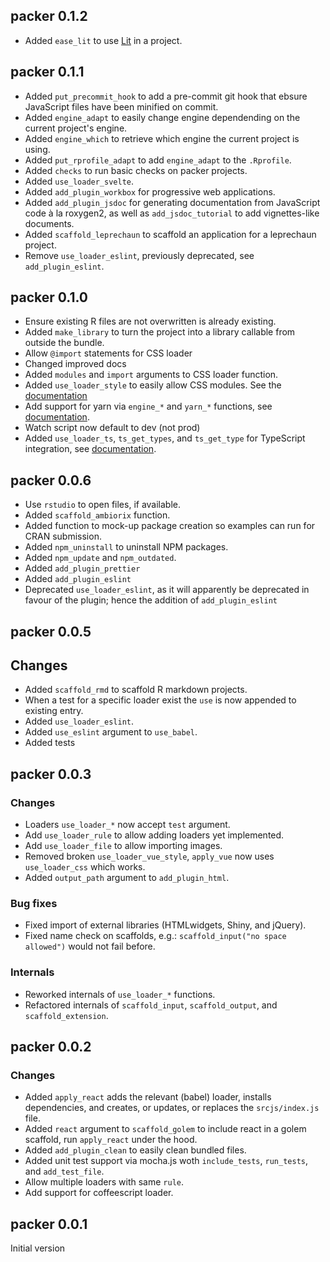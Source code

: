 ## packer 0.1.2

- Added `ease_lit` to use [Lit](https://lit.dev) in a project.

## packer 0.1.1

- Added `put_precommit_hook` to add a pre-commit git hook that 
ebsure JavaScript files have been minified on commit.
- Added `engine_adapt` to easily change engine dependending
on the current project's engine.
- Added `engine_which` to retrieve which engine the current 
project is using.
- Added `put_rprofile_adapt` to add `engine_adapt` to the
`.Rprofile`.
- Added `checks` to run basic checks on packer projects.
- Added `use_loader_svelte`.
- Added `add_plugin_workbox` for progressive web applications.
- Added `add_plugin_jsdoc` for generating documentation from
JavaScript code à la roxygen2, as well as `add_jsdoc_tutorial`
to add vignettes-like documents.
- Added `scaffold_leprechaun` to scaffold an application for
a leprechaun project.
- Remove `use_loader_eslint`, previously deprecated, see
`add_plugin_eslint`.

## packer 0.1.0

- Ensure existing R files are not overwritten is already existing.
- Added `make_library` to turn the project into a library 
callable from outside the bundle.
- Allow `@import` statements for CSS loader
- Changed improved docs
- Added `modules` and `import` arguments to CSS loader function.
- Added `use_loader_style` to easily allow CSS modules. See the
[documentation](https://packer.john-coene.com/#/guide/style)
- Add support for yarn via `engine_*` and `yarn_*` functions,
see [documentation](https://packer.john-coene.com/#/guide/engines).
- Watch script now default to dev (not prod)
- Added `use_loader_ts`, `ts_get_types`, and `ts_get_type`
for TypeScript integration, see [documentation](https://packer.john-coene.com/#/guide/typescript).

## packer 0.0.6

- Use `rstudio` to open files, if available.
- Added `scaffold_ambiorix` function.
- Added function to mock-up package creation so examples can run for CRAN submission.
- Added `npm_uninstall` to uninstall NPM packages.
- Added `npm_update` and `npm_outdated`.
- Added `add_plugin_prettier`
- Added `add_plugin_eslint`
- Deprecated `use_loader_eslint`, as it will apparently be deprecated in favour of the plugin; hence the addition of `add_plugin_eslint`

## packer 0.0.5

## Changes

- Added `scaffold_rmd` to scaffold R markdown projects.
- When a test for a specific loader exist the `use` is now appended to existing entry.
- Added `use_loader_eslint`.
- Added `use_eslint` argument to `use_babel`.
- Added tests

## packer 0.0.3

### Changes

- Loaders `use_loader_*` now accept `test` argument.
- Add `use_loader_rule` to allow adding loaders yet implemented.
- Add `use_loader_file` to allow importing images.
- Removed broken `use_loader_vue_style`, `apply_vue` now uses `use_loader_css` which works.
- Added `output_path` argument to `add_plugin_html`.

### Bug fixes

- Fixed import of external libraries (HTMLwidgets, Shiny, and jQuery).
- Fixed name check on scaffolds, e.g.: `scaffold_input("no space allowed")` would not fail before.

### Internals

- Reworked internals of `use_loader_*` functions.
- Refactored internals of `scaffold_input`, `scaffold_output`, and `scaffold_extension`.

## packer 0.0.2

### Changes

- Added `apply_react` adds the relevant (babel) loader, installs dependencies, and creates, or updates, or replaces the `srcjs/index.js` file.
- Added `react` argument to `scaffold_golem` to include react in a golem scaffold, run `apply_react` under the hood.
- Added `add_plugin_clean` to easily clean bundled files.
- Added unit test support via mocha.js woth `include_tests`, `run_tests`, and `add_test_file`.
- Allow multiple loaders with same `rule`.
- Add support for coffeescript loader.

## packer 0.0.1

Initial version
